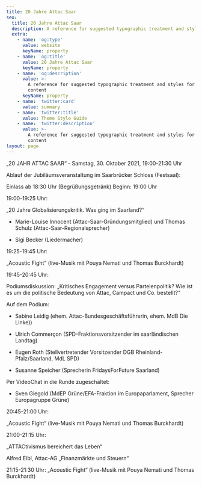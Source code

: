```yaml
---
title: 20 Jahre Attac Saar
seo:
  title: 20 Jahre Attac Saar
  description: A reference for suggested typographic treatment and styles for your content
  extra:
    - name: 'og:type'
      value: website
      keyName: property
    - name: 'og:title'
      value: 20 Jahre Attac Saar
      keyName: property
    - name: 'og:description'
      value: >-
        A reference for suggested typographic treatment and styles for your
        content
      keyName: property
    - name: 'twitter:card'
      value: summary
    - name: 'twitter:title'
      value: Theme Style Guide
    - name: 'twitter:description'
      value: >-
        A reference for suggested typographic treatment and styles for your
        content
layout: page
---
```

„20 JAHR ATTAC SAAR“ - Samstag, 30. Oktober 2021, 19:00-21:30 Uhr

Ablauf der Jubiläumsveranstaltung im Saarbrücker Schloss (Festsaal):

Einlass ab 18:30 Uhr (Begrüßungsgetränk) Beginn: 19:00 Uhr

 

19:00-19:25 Uhr:

„20 Jahre Globalisierungskritik. Was ging im Saarland?“

- Marie-Louise Innocent (Attac-Saar-Gründungsmitglied) und Thomas Schulz (Attac-Saar-Regionalsprecher)

- Sigi Becker (Liedermacher)

 

19:25-19:45 Uhr:

„Acoustic Fight” (live-Musik mit Pouya Nemati und Thomas Burckhardt)

 

19:45-20:45 Uhr:

Podiumsdiskussion: „Kritisches Engagement versus Parteienpolitik? Wie ist es um die politische Bedeutung von Attac, Campact und Co. bestellt?“

Auf dem Podium:

- Sabine Leidig (ehem. Attac-Bundesgeschäftsführerin, ehem. MdB Die Linke))

- Ulrich Commerçon (SPD-Fraktionsvorsitzender im saarländischen Landtag)

- Eugen Roth (Stellvertretender Vorsitzender DGB Rheinland-Pfalz/Saarland, MdL SPD)

- Susanne Speicher (Sprecherin FridaysForFuture Saarland)

Per VideoChat in die Runde zugeschaltet:

- Sven Giegold (MdEP Grüne/EFA-Fraktion im Europaparlament, Sprecher Europagruppe Grüne)

 

20:45-21:00 Uhr:

„Acoustic Fight“ (live-Musik mit Pouya Nemati und Thomas Burckhardt)

 

21:00-21:15 Uhr:

„ATTACtivismus bereichert das Leben“

Alfred Eibl, Attac-AG „Finanzmärkte und Steuern“

 

21:15-21:30 Uhr: „Acoustic Fight“ (live-Musik mit Pouya Nemati und Thomas Burckhardt)